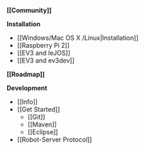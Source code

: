 **[[Community]]**

**Installation**
* [[Windows/Mac OS X /Linux|Installation]]
* [[Raspberry Pi 2]]
* [[EV3 and leJOS]]
* [[EV3 and ev3dev]]

**[[Roadmap]]**

**Development**
* [[Info]]
* [[Get Started]]
  * [[Git]]
  * [[Maven]]
  * [[Eclipse]]
* [[Robot-Server Protocol]]
